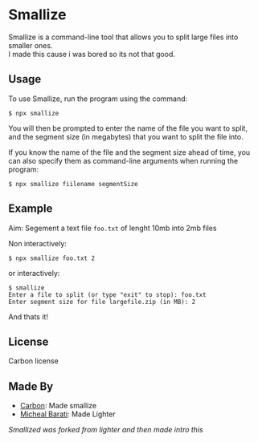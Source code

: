 # Smallize

Smallize is a command-line tool that allows you to split large files into smaller ones.  
I made this cause i was bored so its not that good.

## Usage

To use Smallize, run the program using the command: 
```
$ npx smallize 
```

You will then be prompted to enter the name of the file you want to split, and the segment size (in megabytes) that you want to split the file into.


If you know the name of the file and the segment size ahead of time, you can also specify them as command-line arguments when running the program:
```
$ npx smallize fiilename segmentSize
```

## Example
Aim: Segement a text file `foo.txt` of lenght 10mb into 2mb files

Non interactively:
```
$ npx smallize foo.txt 2
```

or interactively:
```
$ smallize
Enter a file to split (or type "exit" to stop): foo.txt
Enter segment size for file largefile.zip (in MB): 2
```

And thats it!

## License

Carbon license

## Made By

- [Carbon](https://github.com/atom06): Made smallize
- [Micheal Barati](https://github.com/INeddHelp): Made Lighter

*Smallized was forked from lighter and then made intro this*
